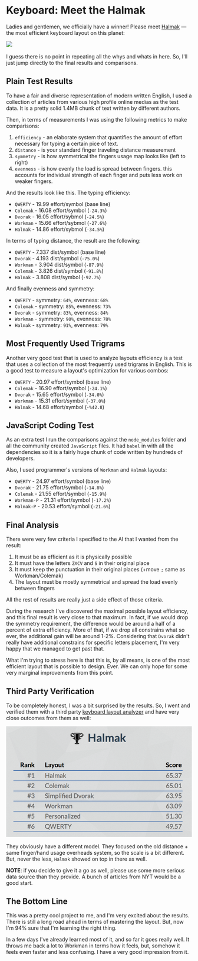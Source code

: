 # Keyboard: Meet the Halmak

Ladies and gentlemen, we officially have a winner! Please meet
[Halmak](https://github.com/MadRabbit/halmak) — the most efficient keyboard
layout on this planet:

![](https://github.com/MadRabbit/halmak/raw/master/screenshot.png)

I guess there is no point in repeating all the whys and whats in here. So, I'll
just jump directly to the final results and comparisons.

## Plain Test Results

To have a fair and diverse representation of modern written English, I used a
collection of articles from various high profile online medias as the test data.
It is a pretty solid 1.4MB chunk of text written by different authors.

Then, in terms of measurements I was using the following metrics to make comparisons:

1. `efficiency` - an elaborate system that quantifies the amount of effort necessary
   for typing a certain pice of text.
2. `distance` - is your standard finger traveling distance measurement
3. `symmetry` - is how symmetrical the fingers usage map looks like (left to right)
4. `evenness` - is how evenly the load is spread between fingers. this accounts
   for individual strength of each finger and puts less work on weaker fingers.

And the results look like this. The typing efficiency:

* `QWERTY` - 19.99 effort/symbol (base line)
* `Colemak` - 16.08 effort/symbol (`-24.3%`)
* `Dvorak` - 16.05 effort/sybmol (`-24.5%`)
* `Workman` - 15.66 effort/sybmol (`-27.6%`)
* `Halmak` - 14.86 effort/sybmol (`-34.5%`)

In terms of typing distance, the result are the following:

* `QWERTY` - 7.337 dist/symbol (base line)
* `Dvorak` - 4.193 dist/symbol (`-75.0%`)
* `Workman` - 3.904 dist/symbol (`-87.9%`)
* `Colemak` - 3.826 dist/symbol (`-91.8%`)
* `Halmak` - 3.808 dist/symbol (`-92.7%`)

And finally evenness and symmetry:

* `QWERTY` - symmetry: `64%`, evenness: `68%`
* `Colemak` - symmetry: `85%`, evenness: `73%`
* `Dvorak` - symmetry: `83%`, evenness: `84%`
* `Workman` - symmetry: `90%`, evenness: `78%`
* `Halmak` - symmetry: `91%`, evenness: `79%`

## Most Frequently Used Trigrams

Another very good test that is used to analyze layouts efficiency is a test that
uses a collection of the most frequently used trigrams in English. This is a good
test to measure a layout's optimization for various combos:

 * `QWERTY` - 20.97 effort/symbol (base line)
 * `Colemak` - 16.90 effort/symbol (`-24.1%`)
 * `Dvorak` - 15.65 effort/symbol (`-34.0%`)
 * `Workman` - 15.31 effort/symbol (`-37.0%`)
 * `Halmak` - 14.68 effort/symbol (`-%42.8`)

## JavaScript Coding Test

As an extra test I run the comparisons against the `node_modules` folder and all
the community created `JavaScript` files. It had `babel` in with all the dependencies
so it is a fairly huge chunk of code written by hundreds of developers.

Also, I used programmer's versions of `Workman` and `Halmak` layouts:

* `QWERTY` - 24.97 effort/symbol (base line)
* `Dvorak` - 21.75 effort/symbol (`-14.8%`)
* `Colemak` - 21.55 effort/symbol (`-15.9%`)
* `Workman-P` - 21.31 effort/symbol (`-17.2%`)
* `Halmak-P` - 20.53 effort/symbol (`-21.6%`)

## Final Analysis

There were very few criteria I specified to the AI that I wanted from the result:

1. It must be as efficient as it is physically possible
2. It must have the letters `ZXCV` and `S` in their original place
3. It must keep the punctuation in their original places (+move `;` same as Workman/Colemak)
3. The layout must be mostly symmetrical and spread the load evenly between fingers

All the rest of results are really just a side effect of those criteria.

During the research I've discovered the maximal possible layout efficiency, and
this final result is very close to that maximum. In fact, if we would drop the
symmetry requirement, the difference would be around a half of a percent of
extra efficiency. More of that, if we drop all constrains what so ever, the
additional gain will be around 1-2%. Considering that `Dvorak` didn't really have
additional constrains for specific letters placement, I'm very happy that we
managed to get past that.

What I'm trying to stress here is that this is, by all means, is one of the most
efficient layout that is possible to design. Ever. We can only hope for some very
marginal improvements from this point.

## Third Party Verification

To be completely honest, I was a bit surprised by the results. So, I went and
verified them with a third party
[keyboard layout analyzer](http://patorjk.com/keyboard-layout-analyzer/#/main)
and have very close outcomes from them as well:

![](images/2016/04/halmak-results.png)

They obviously have a different model. They focused on the old distance + same
finger/hand usage overheads system, so the scale is a bit different. But, never
the less, `Halmak` showed on top in there as well.

__NOTE__: if you decide to give it a go as well, please use some more serious data
source than they provide. A bunch of articles from NYT would be a good start.

## The Bottom Line

This was a pretty cool project to me, and I'm very excited about the results.
There is still a long road ahead in terms of mastering the layout. But, now
I'm 94% sure that I'm learning the right thing.

In a few days I've already learned most of it, and so far it goes really well.
It throws me back a lot to Workman in terms how it feels, but, somehow it feels
even faster and less confusing. I have a very good impression from it.
